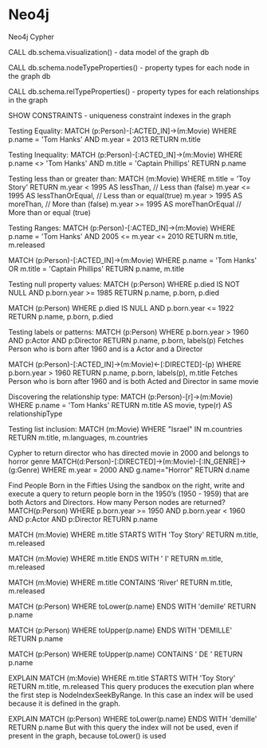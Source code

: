 # Neo4j

Neo4j Cypher

CALL db.schema.visualization() - data model of the graph db

CALL db.schema.nodeTypeProperties() - property types for each node in the graph db

CALL db.schema.relTypeProperties() - property types for each relationships in the graph

SHOW CONSTRAINTS - uniqueness constraint indexes in the graph

Testing Equality:
MATCH (p:Person)-[:ACTED_IN]->(m:Movie)
WHERE p.name = 'Tom Hanks'
AND m.year = 2013
RETURN m.title

Testing Inequality:
MATCH (p:Person)-[:ACTED_IN]->(m:Movie)
WHERE p.name <> 'Tom Hanks'
AND m.title = 'Captain Phillips'
RETURN p.name

Testing less than or greater than:
MATCH (m:Movie) WHERE m.title = 'Toy Story'
RETURN
    m.year < 1995 AS lessThan, //  Less than (false)
    m.year <= 1995 AS lessThanOrEqual, // Less than or equal(true)
    m.year > 1995 AS moreThan, // More than (false)
    m.year >= 1995 AS moreThanOrEqual // More than or equal (true)

Testing Ranges:
MATCH (p:Person)-[:ACTED_IN]->(m:Movie)
WHERE p.name = 'Tom Hanks'
AND  2005 <= m.year <= 2010
RETURN m.title, m.released

MATCH (p:Person)-[:ACTED_IN]->(m:Movie)
WHERE p.name = 'Tom Hanks'
OR m.title = 'Captain Phillips'
RETURN p.name, m.title

Testing null property values:
MATCH (p:Person)
WHERE p.died IS NOT NULL
AND p.born.year >= 1985
RETURN p.name, p.born, p.died

MATCH (p:Person)
WHERE p.died IS NULL
AND p.born.year <= 1922
RETURN p.name, p.born, p.died

Testing labels or patterns:
MATCH (p:Person)
WHERE  p.born.year > 1960
AND p:Actor
AND p:Director
RETURN p.name, p.born, labels(p)
Fetches Person who is born after 1960 and is a Actor and a Director

MATCH (p:Person)-[:ACTED_IN]->(m:Movie)<-[:DIRECTED]-(p)
WHERE  p.born.year > 1960
RETURN p.name, p.born, labels(p), m.title
Fetches Person who is born after 1960 and is both Acted and Director in same movie

Discovering the relationship type:
MATCH (p:Person)-[r]->(m:Movie)
WHERE  p.name = 'Tom Hanks'
RETURN m.title AS movie, type(r) AS relationshipType

Testing list inclusion:
MATCH (m:Movie)
WHERE "Israel" IN m.countries
RETURN m.title, m.languages, m.countries

Cypher to return director who has directed movie in 2000 and belongs to horror genre
MATCH(d:Person)-[:DIRECTED]->(m:Movie)-[:IN_GENRE]->(g:Genre)
WHERE m.year = 2000 AND g.name="Horror"
RETURN d.name

Find People Born in the Fifties
Using the sandbox on the right, write and execute a query to return people born in the 1950’s (1950 - 1959) that are both Actors and Directors.
How many Person nodes are returned?
MATCH(p:Person)
WHERE p.born.year >= 1950 AND p.born.year < 1960 AND p:Actor AND p:Director
RETURN p.name


MATCH (m:Movie)
WHERE  m.title STARTS WITH 'Toy Story'
RETURN m.title, m.released

MATCH (m:Movie)
WHERE  m.title ENDS WITH ' I'
RETURN m.title, m.released

MATCH (m:Movie)
WHERE  m.title CONTAINS 'River'
RETURN m.title, m.released

MATCH (p:Person)
WHERE toLower(p.name) ENDS WITH 'demille'
RETURN p.name

MATCH (p:Person)
WHERE toUpper(p.name) ENDS WITH 'DEMILLE'
RETURN p.name

MATCH (p:Person)
WHERE toUpper(p.name) CONTAINS ' DE '
RETURN p.name

EXPLAIN MATCH (m:Movie)
WHERE  m.title STARTS WITH 'Toy Story'
RETURN m.title, m.released
This query produces the execution plan where the first step is NodeIndexSeekByRange. In this case an index will be used because it is defined in the graph.

EXPLAIN MATCH (p:Person)
WHERE toLower(p.name) ENDS WITH 'demille'
RETURN p.name
But with this query the index will not be used, even if present in the graph, because toLower() is used

